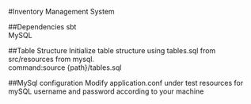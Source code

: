 #Inventory Management System

##Dependencies
sbt<br />
MySQL

##Table Structure
Initialize table structure using tables.sql from src/resources from mysql.<br />
command:source {path}/tables.sql

##MySql configuration
Modify application.conf under test resources for mySQL username and password according to your machine
